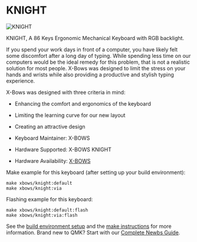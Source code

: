 # KNIGHT
![KNIGHT](https://cdn.shopify.com/s/files/1/0014/7623/1237/products/BestSeller_2_1024x1024@2x.png?v=1615697870)

KNIGHT, A 86 Keys Ergonomic Mechanical Keyboard with RGB backlight.

If you spend your work days in front of a computer, you have likely felt some discomfort after a long day of typing. While spending less time on our computers would be the ideal remedy for this problem, that is not a realistic solution for most people. X-Bows was designed to limit the stress on your hands and wrists while also providing a productive and stylish typing experience.


X-Bows was designed with three criteria in mind:
* Enhancing the comfort and ergonomics of the keyboard
* Limiting the learning curve for our new layout
* Creating an attractive design


* Keyboard Maintainer: X-BOWS
* Hardware Supported: X-BOWS KNIGHT
* Hardware Availability: [X-BOWS](https://x-bows.com/)

Make example for this keyboard (after setting up your build environment):

    make xbows/knight:default
    make xbows/knight:via

Flashing example for this keyboard:

    make xbows/knight:default:flash
    make xbows/knight:via:flash

See the [build environment setup](https://docs.qmk.fm/#/getting_started_build_tools) and the [make instructions](https://docs.qmk.fm/#/getting_started_make_guide) for more information. Brand new to QMK? Start with our [Complete Newbs Guide](https://docs.qmk.fm/#/newbs).
